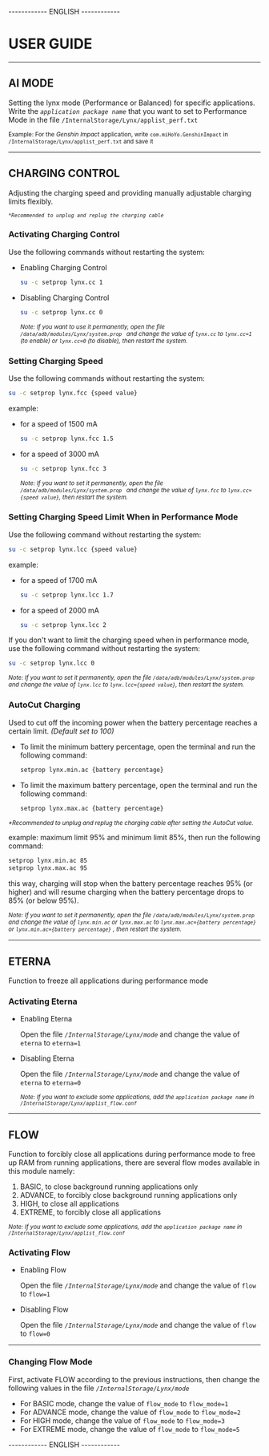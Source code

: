 ------------ ENGLISH ------------

# USER GUIDE
---

## AI MODE
Setting the lynx mode (Performance or Balanced) for specific applications. Write the _``application package name``_ that you want to set to Performance Mode in the file ``` /InternalStorage/Lynx/applist_perf.txt  ```

<sub>Example: For the *Genshin Impact* application, write ```com.miHoYo.GenshinImpact``` in ```/InternalStorage/Lynx/applist_perf.txt``` and save it </sub>

---
## CHARGING CONTROL
Adjusting the charging speed and providing manually adjustable charging limits flexibly.

<sub>_```*Recommended to unplug and replug the charging cable```_</sub>

### Activating Charging Control
Use the following commands without restarting the system:
- Enabling Charging Control
  
  ```bash
  su -c setprop lynx.cc 1
  ```
- Disabling Charging Control
  ```bash
  su -c setprop lynx.cc 0
  ```

  <sub>_Note: If you want to use it permanently, open the file  ``` /data/adb/modules/Lynx/system.prop  ``` and change the value of ```lynx.cc``` to ```lynx.cc=1``` (to enable) or ```lynx.cc=0``` (to disable), then restart the system._</sub>

### Setting Charging Speed
Use the following commands without restarting the system:

  ```bash
  su -c setprop lynx.fcc {speed value}
  ```
example:
- for a speed of 1500 mA
  
  ```bash
  su -c setprop lynx.fcc 1.5
  ```
- for a speed of 3000 mA
  
  ```bash
  su -c setprop lynx.fcc 3
  ```

    <sub>_Note: If you want to set it permanently, open the file  ``` /data/adb/modules/Lynx/system.prop  ``` and change the value of ```lynx.fcc``` to ```lynx.cc={speed value}```, then restart the system._</sub>

### Setting Charging Speed Limit When in Performance Mode
Use the following command without restarting the system:

  ```bash
  su -c setprop lynx.lcc {speed value}
  ```

example:
- for a speed of 1700 mA
  
  ```bash
  su -c setprop lynx.lcc 1.7
  ```
- for a speed of 2000 mA
  
  ```bash
  su -c setprop lynx.lcc 2
  ```

If you don't want to limit the charging speed when in performance mode, use the following command without restarting the system:

  ```bash
  su -c setprop lynx.lcc 0
  ```

   <sub>_Note: If you want to set it permanently, open the file  ``` /data/adb/modules/Lynx/system.prop  ``` and change the value of ```lynx.lcc``` to ```lynx.lcc={speed value}```, then restart the system._</sub>


### AutoCut Charging
Used to cut off the incoming power when the battery percentage reaches a certain limit. _(Default set to 100)_
  - To limit the minimum battery percentage, open the terminal and run the following command:
    
    ```bash
    setprop lynx.min.ac {battery percentage}
    ```
  - To limit the maximum battery percentage, open the terminal and run the following command:
    
    ```bash
    setprop lynx.max.ac {battery percentage}
    ```
_<sub>*Recommended to unplug and replug the charging cable after setting the AutoCut value.</sub>_

example:
maximum limit 95% and minimum limit 85%, then run the following command:
 
```bash
setprop lynx.min.ac 85
setprop lynx.max.ac 95
```
this way, charging will stop when the battery percentage reaches 95% (or higher) and will resume charging when the battery percentage drops to 85% (or below 95%).

<sub>_Note: If you want to set it permanently, open the file  ``` /data/adb/modules/Lynx/system.prop  ``` and change the value of ```lynx.min.ac``` or ```lynx.max.ac``` to ```lynx.max.ac={battery percentage}``` or ```lynx.min.ac={battery percentage}``` , then restart the system._</sub>

---

## ETERNA
Function to freeze all applications during performance mode
### Activating Eterna
- Enabling Eterna
  
  Open the file _```/InternalStorage/Lynx/mode```_ and change the value of ```eterna``` to ```eterna=1```
  
- Disabling Eterna
  
  Open the file _```/InternalStorage/Lynx/mode```_ and change the value of ```eterna``` to ```eterna=0```
  
  _<sub>Note: If you want to exclude some applications, add the _`application package name`_ in _```/InternalStorage/Lynx/applist_flow.conf```_ </sub>_
---

## FLOW
Function to forcibly close all applications during performance mode to free up RAM from running applications, there are several flow modes available in this module namely:
1. BASIC, to close background running applications only
2. ADVANCE, to forcibly close background running applications only
3. HIGH, to close all applications
4. EXTREME, to forcibly close all applications

_<sub>Note: If you want to exclude some applications, add the _`application package name`_ in _```/InternalStorage/Lynx/applist_flow.conf```_ </sub>_
### Activating Flow
- Enabling Flow
  
  Open the file _```/InternalStorage/Lynx/mode```_ and change the value of ```flow``` to ```flow=1```
  
- Disabling Flow
  
  Open the file _```/InternalStorage/Lynx/mode```_ and change the value of ```flow``` to ```flow=0```
---
### Changing Flow Mode
First, activate FLOW according to the previous instructions, then change the following values in the file  _```/InternalStorage/Lynx/mode```_
- For BASIC mode, change the value of ```flow_mode``` to ```flow_mode=1```
- For ADVANCE mode, change the value of ```flow_mode``` to ```flow_mode=2```
- For HIGH mode, change the value of ```flow_mode``` to ```flow_mode=3```
- For EXTREME mode, change the value of ```flow_mode``` to ```flow_mode=5```

------------ ENGLISH ------------
